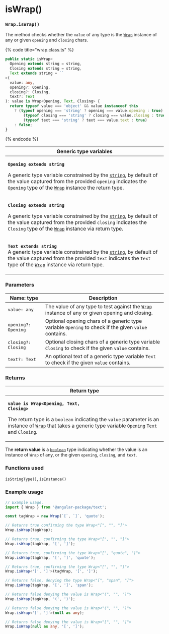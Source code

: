 # isWrap()

### `Wrap.isWrap()`

The method checks whether the `value` of any type is the [`Wrap`](../wrap.md) instance of any or given `opening` and `closing` chars.

{% code title="wrap.class.ts" %}
```typescript
public static isWrap<
  Opening extends string = string,
  Closing extends string = string,
  Text extends string = ``
>(
  value: any,
  opening?: Opening,
  closing?: Closing,
  text?: Text
): value is Wrap<Opening, Text, Closing> {
  return typeof value === 'object' && value instanceof this
    ? (typeof opening === 'string' ? opening === value.opening : true) &&
        (typeof closing === 'string' ? closing === value.closing : true) &&
        (typeof text === 'string' ? text === value.text : true)
    : false;
}
```
{% endcode %}

| Generic type variables                                                                                                                                                                                                                                                                                                                                                                                           |
| ---------------------------------------------------------------------------------------------------------------------------------------------------------------------------------------------------------------------------------------------------------------------------------------------------------------------------------------------------------------------------------------------------------------- |
| <p><strong><code>Opening extends string</code></strong></p><p>A generic type variable constrained by the <a href="https://www.typescriptlang.org/docs/handbook/basic-types.html#string"><code>string</code></a>, by default of the value captured from the provided <code>opening</code> indicates the <code>Opening</code> type of the <a href="../wrap.md"><code>Wrap</code></a> instance the return type.</p> |
| <p><strong><code>Closing extends string</code></strong></p><p>A generic type variable constrained by the <a href="https://www.typescriptlang.org/docs/handbook/basic-types.html#string"><code>string</code></a>, by default of the value captured from the provided <code>closing</code> indicates the <code>Closing</code> type of the <a href="../wrap.md"><code>Wrap</code></a> instance via return type.</p> |
| <p><strong><code>Text extends string</code></strong><br>A generic type variable constrained by the <a href="https://www.typescriptlang.org/docs/handbook/basic-types.html#string"><code>string</code></a>, by default of the value captured from the provided <code>text</code> indicates the <code>Text</code> type of the <a href="../wrap.md"><code>Wrap</code></a> instance via return type.</p>             |

### Parameters

| Name: type          | Description                                                                                                  |
| ------------------- | ------------------------------------------------------------------------------------------------------------ |
| `value: any`        | The value of any type to test against the [`Wrap`](../wrap.md) instance of any or given opening and closing. |
| `opening?: Opening` | Optional opening chars of a generic type variable `Opening` to check if the given `value` contains.          |
| `closing?: Closing` | Optional closing chars of a generic type variable `Closing` to check if the given `value` contains.          |
| `text?: Text`       | An optional text of a generic type variable `Text` to check if the given `value` contains.                   |

### Returns

| Return type                                                                                                                                                                                                                                                                                                                                  |
| -------------------------------------------------------------------------------------------------------------------------------------------------------------------------------------------------------------------------------------------------------------------------------------------------------------------------------------------- |
| <p><strong><code>value is Wrap&#x3C;Opening, Text, Closing></code></strong></p><p>The return type is a <code>boolean</code> indicating the <code>value</code> parameter is an instance of <a href="../wrap.md"><code>Wrap</code></a> that takes a generic type variable <code>Opening</code> <code>Text</code> and <code>Closing</code>.</p> |

The **return value** is a [`boolean`](https://developer.mozilla.org/en-US/docs/Web/JavaScript/Reference/Global\_Objects/Boolean) type indicating whether the value is an instance of `Wrap` of any, or the given `opening`, `closing`, and `text`.

### Functions used

`isStringType()`, `isInstance()`

### Example usage

```typescript
// Example usage.
import { Wrap } from '@angular-package/text';

const tagWrap = new Wrap(`[`, `]`, 'quote');

// Returns true confirming the type Wrap<"[", "", "]">
Wrap.isWrap(tagWrap);

// Returns true, confirming the type Wrap<"[", "", "]">
Wrap.isWrap(tagWrap, '[', ']');

// Returns true, confirming the type Wrap<"[", "quote", "]">
Wrap.isWrap(tagWrap, '[', ']', 'quote');

// Returns true, confirming the type Wrap<"[", "", "]">
Wrap.isWrap<'[', ']'>(tagWrap, '[', ']');

// Returns false, denying the type Wrap<"[", "span", "]">
Wrap.isWrap(tagWrap, '[', ']', 'span');

// Returns false denying the value is Wrap<"(", "", ")">
Wrap.isWrap(tagWrap, '(', ')');

// Returns false denying the value is Wrap<"(", "", ")">
Wrap.isWrap<'[', ']'>(null as any);

// Returns false denying the value is Wrap<"[", "", "]">
Wrap.isWrap(null as any, '[', ']');
```

